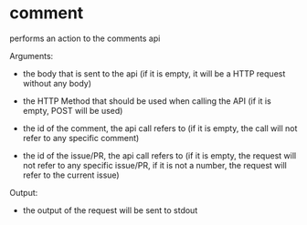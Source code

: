 # comment
performs an action to the comments api

Arguments:

- the body that is sent to the api (if it is empty, it will be a HTTP request without any body)

- the HTTP Method that should be used when calling the API (if it is empty, POST will be used)

- the id of the comment, the api call refers to (if it is empty, the call will not refer to any specific comment)

- the id of the issue/PR, the api call refers to (if it is empty, the request will not refer to any specific issue/PR, if it is not a number, the request will refer to the current issue)

Output:

- the output of the request will be sent to stdout

